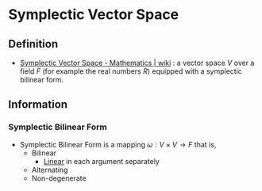 # Symplectic Vector Space

## Definition
- [Symplectic Vector Space - Mathematics | wiki](https://en.wikipedia.org/wiki/Symplectic_vector_space) : a vector space $V$ over a field $F$ (for example the real numbers $R$) equipped with a symplectic bilinear form.

## Information

### Symplectic Bilinear Form
- Symplectic Bilinear Form is a mapping $\omega : V \times V \rightarrow F$ that is,
	- Bilinear
		- [Linear](https://en.wikipedia.org/wiki/Linear_map) in each argument separately
	- Alternating
	- Non-degenerate